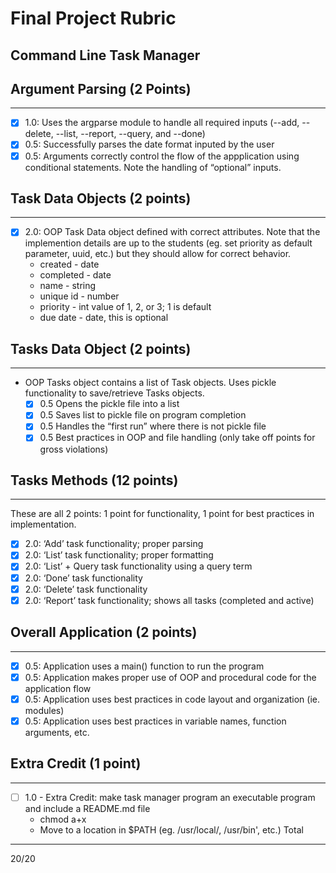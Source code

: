# Final Project Rubric #
## Command Line Task Manager
## Argument Parsing (2 Points)
-------------------
- [x] 1.0: Uses the argparse module to handle all required inputs (--add, --delete, --list, --report, --query, and --done)
- [x] 0.5: Successfully parses the date format inputed by the user
- [x] 0.5: Arguments correctly control the flow of the appplication using conditional statements. Note the handling of “optional” inputs.
## Task Data Objects (2 points)
-------------------------------
- [x] 2.0: OOP Task Data object defined with correct attributes. Note that the implemention details are up to the students (eg. set priority as default parameter, uuid, etc.) but they should allow for correct behavior.
    - created - date
    - completed - date
    - name - string
    - unique id - number
    - priority - int value of 1, 2, or 3; 1 is default
    - due date - date, this is optional
## Tasks Data Object (2 points)
--------------------------------
- OOP Tasks object contains a list of Task objects. Uses pickle functionality to save/retrieve Tasks objects.
    - [x] 0.5 Opens the pickle file into a list
    - [x] 0.5 Saves list to pickle file on program completion
    - [x] 0.5 Handles the “first run” where there is not pickle file
    - [x] 0.5 Best practices in OOP and file handling (only take off points for gross violations)
## Tasks Methods (12 points)
--------------------------------
These are all 2 points: 1 point for functionality, 1 point for best practices in implementation.
- [x] 2.0: ‘Add’ task functionality; proper parsing
- [x] 2.0: ‘List’ task functionality; proper formatting
- [x] 2.0: ‘List’ + Query task functionality using a query term
- [x] 2.0: ‘Done’ task functionality
- [x] 2.0: ‘Delete’ task functionality
- [x] 2.0: ‘Report’ task functionality; shows all tasks (completed and active)
## Overall Application (2 points)
--------------------------
- [x] 0.5: Application uses a main() function to run the program
- [x] 0.5: Application makes proper use of OOP and procedural code for the application flow
- [x] 0.5: Application uses best practices in code layout and organization (ie. modules)
- [x] 0.5: Application uses best practices in variable names, function arguments, etc.
## Extra Credit  (1 point)
--------------------------
- [ ] 1.0 - Extra Credit: make task manager program an executable program and include a README.md file
    - chmod a+x
    - Move to a location in $PATH (eg. /usr/local/, /usr/bin', etc.)
Total
-----
20/20
